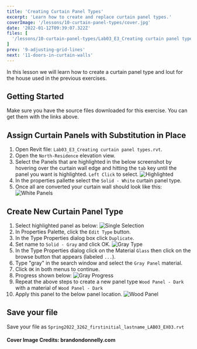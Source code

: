 ```yaml
---
title: 'Creating Curtain Panel Types'
excerpt: 'Learn how to create and replace curtain panel types.'
coverImage: '/lessons/10-curtain-panel-types/cover.jpg'
date: '2022-01-12T09:39:07.322Z'
files: [
  '/lessons/10-curtain-panel-types/Lab03_E3_Creating curtain panel types.rvt'
]
prev: '9-adjusting-grid-lines'
next: '11-doors-in-curtain-walls'
---
```


In this lesson we will learn how to create a curtain panel type and lout for the house used in the previous exercises.

## Getting Started

Make sure you have the source files downloaded for this exercise. You can get them with the links above.

## Assign Curtain Panels with Substitution in Place

1. Open Revit file: ``Lab03_E3_Creating curtain panel types.rvt``.
2. Open the ``North-Residence`` elevation view.
3. Select the Panels that are highlighted in the below screenshot by hovering over the curtain wall edge and hitting the ``tab`` key until the panel you want is highlighted. ``Left Click`` to select.
![Highlighted](/lessons/10-curtain-panel-types/highlighted.png)
4. In the properties pallette select the ``Solid - White`` curtain panel type.
5. Once all are converted your curtain wall should look like this:
![White Panels](/lessons/10-curtain-panel-types/with-white.png)

## Create New Curtain Panel Type

1. Select highlighted panel as below:
![Single Selection](/lessons/10-curtain-panel-types/single-select.png)
2. In Properties Palette, click the ``Edit Type`` button.
3. In the Type Properties dialog box click ``Duplicate``.
4. Set name to ``Solid - Gray`` and click OK.
![Gray Type](/lessons/10-curtain-panel-types/gray-type.png)
5. In the Type Properties dialog click on the Material ``Glass`` then click on the browse button that appears (labeled ``...``).
6. Type "gray" in the search window and select the ``Gray Panel`` material.
7. Click ``OK`` in both menus to continue.
8. Progress shown below:
![Gray Progress](/lessons/10-curtain-panel-types/progress-gray.png)
9. Repeat the above steps to create a new panel type ``Wood Panel - Dark`` with a material of ``Wood Panel - Dark``
10. Apply this panel to the below panel location.
![Wood Panel](/lessons/10-curtain-panel-types/wood-panel.png)

## Save your file

Save your file as ``Spring2022_3262_firstinitial_lastname_LAB03_EX03.rvt``

#### Cover Image Credits: brandondonnelly.com